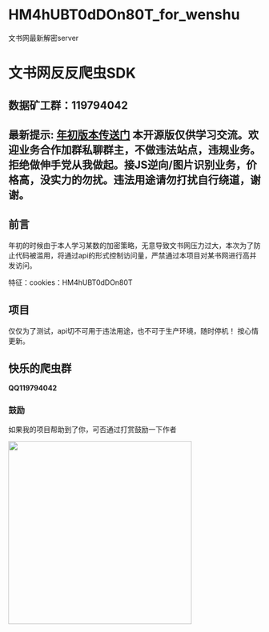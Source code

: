 # HM4hUBT0dDOn80T_for_wenshu
文书网最新解密server
# 文书网反反爬虫SDK

## 数据矿工群：119794042

## 最新提示: [年初版本传送门](https://github.com/sml2h3/mmewmd_crack_for_wenshu/ "With a Title") 本开源版仅供学习交流。欢迎业务合作加群私聊群主，不做违法站点，违规业务。拒绝做伸手党从我做起。接JS逆向/图片识别业务，价格高，没实力的勿扰。违法用途请勿打扰自行绕道，谢谢。

## 前言

年初的时候由于本人学习某数的加密策略，无意导致文书网压力过大，本次为了防止代码被滥用，将通过api的形式控制访问量，严禁通过本项目对某书网进行高并发访问。

特征：cookies：HM4hUBT0dDOn80T

## 项目
仅仅为了测试，api切不可用于违法用途，也不可于生产环境，随时停机！
按心情更新。

## 快乐的爬虫群
**QQ119794042**



### 鼓励
如果我的项目帮助到了你，可否通过打赏鼓励一下作者


<img src="https://github.com/sml2h3/mmewmd_crack_for_wenshu/blob/master/1548066223468.jpg" width="366" hegiht="570" style="display: inline-block"/>
